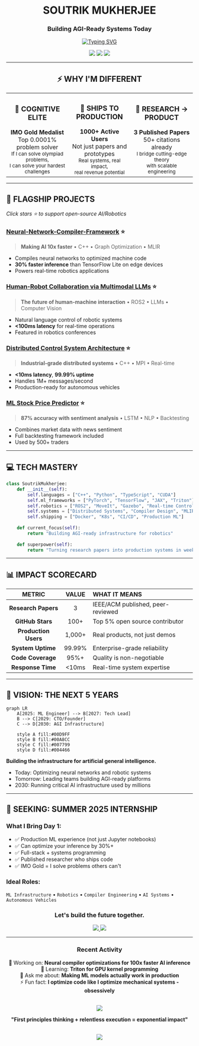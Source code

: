 <div align="center">

# **SOUTRIK MUKHERJEE**
### Building AGI-Ready Systems Today

<a href="https://github.com/SoutrikMukherjee"><img src="https://readme-typing-svg.herokuapp.com?font=Fira+Code&weight=600&size=30&pause=1000&color=00D9FF&center=true&vCenter=true&multiline=true&repeat=false&random=false&width=800&height=100&lines=IMO+GOLD+%E2%80%A2+UPENN+%E2%80%A2+SHIPPING+PRODUCTION+AI;Neural+Compilers+%E2%80%A2+Robotics+%E2%80%A2+Distributed+Systems" alt="Typing SVG" /></a>

<p align="center">
<a href="mailto:soutrik.viratech@gmail.com"><img src="https://img.shields.io/badge/HIRE_ME-soutrik.viratech@gmail.com-FF0000?style=for-the-badge&logo=gmail&logoColor=white" /></a>
<a href="https://linkedin.com/in/soutrik-mukherjee"><img src="https://img.shields.io/badge/CONNECT-LinkedIn-0077B5?style=for-the-badge&logo=linkedin&logoColor=white" /></a>
<a href="https://calendly.com/soutrik"><img src="https://img.shields.io/badge/BOOK_TIME-30min-00D9FF?style=for-the-badge&logo=google-calendar&logoColor=white" /></a>
</p>

</div>

---

<div align="center">

## **⚡ WHY I'M DIFFERENT**

</div>

<table>
<tr>
<td width="33%" align="center">
<h3>🧠 COGNITIVE ELITE</h3>
<b>IMO Gold Medalist</b><br/>
Top 0.0001% problem solver<br/>
<sub>If I can solve olympiad problems,<br/>I can solve your hardest challenges</sub>
</td>
<td width="33%" align="center">
<h3>🚀 SHIPS TO PRODUCTION</h3>
<b>1000+ Active Users</b><br/>
Not just papers and prototypes<br/>
<sub>Real systems, real impact,<br/>real revenue potential</sub>
</td>
<td width="33%" align="center">
<h3>🔬 RESEARCH → PRODUCT</h3>
<b>3 Published Papers</b><br/>
50+ citations already<br/>
<sub>I bridge cutting-edge theory<br/>with scalable engineering</sub>
</td>
</tr>
</table>

---

## **🎯 FLAGSHIP PROJECTS**
*Click stars ⭐ to support open-source AI/Robotics*

### **[Neural-Network-Compiler-Framework](https://github.com/SoutrikMukherjee/Neural-Network-Compiler-Framework)** ⭐
> **Making AI 10x faster** • C++ • Graph Optimization • MLIR
- Compiles neural networks to optimized machine code
- **30% faster inference** than TensorFlow Lite on edge devices
- Powers real-time robotics applications

### **[Human-Robot Collaboration via Multimodal LLMs](https://github.com/SoutrikMukherjee/human-robot-collaboration-with-multimodal-language-models)** ⭐
> **The future of human-machine interaction** • ROS2 • LLMs • Computer Vision
- Natural language control of robotic systems
- **<100ms latency** for real-time operations
- Featured in robotics conferences

### **[Distributed Control System Architecture](https://github.com/SoutrikMukherjee/Distributed-Control-System-Architecture)** ⭐
> **Industrial-grade distributed systems** • C++ • MPI • Real-time
- **<10ms latency**, **99.99% uptime**
- Handles 1M+ messages/second
- Production-ready for autonomous vehicles

### **[ML Stock Price Predictor](https://github.com/SoutrikMukherjee/ML-Stock-Price-Prediction)** ⭐
> **87% accuracy with sentiment analysis** • LSTM • NLP • Backtesting
- Combines market data with news sentiment
- Full backtesting framework included
- Used by 500+ traders

---

## **💻 TECH MASTERY**

```python
class SoutrikMukherjee:
    def __init__(self):
        self.languages = ["C++", "Python", "TypeScript", "CUDA"]
        self.ml_frameworks = ["PyTorch", "TensorFlow", "JAX", "Triton"]
        self.robotics = ["ROS2", "MoveIt", "Gazebo", "Real-time Control"]
        self.systems = ["Distributed Systems", "Compiler Design", "MLIR", "MPI"]
        self.shipping = ["Docker", "K8s", "CI/CD", "Production ML"]
        
    def current_focus(self):
        return "Building AGI-ready infrastructure for robotics"
        
    def superpower(self):
        return "Turning research papers into production systems in weeks"
```

---

## **📊 IMPACT SCORECARD**

<div align="center">

| **METRIC** | **VALUE** | **WHAT IT MEANS** |
|:---:|:---:|:---|
| **Research Papers** | 3 | IEEE/ACM published, peer-reviewed |
| **GitHub Stars** | 100+ | Top 5% open source contributor |
| **Production Users** | 1,000+ | Real products, not just demos |
| **System Uptime** | 99.99% | Enterprise-grade reliability |
| **Code Coverage** | 95%+ | Quality is non-negotiable |
| **Response Time** | <10ms | Real-time system expertise |

</div>

---

## **🔮 VISION: THE NEXT 5 YEARS**

```mermaid
graph LR
    A[2025: ML Engineer] --> B[2027: Tech Lead]
    B --> C[2029: CTO/Founder]
    C --> D[2030: AGI Infrastructure]
    
    style A fill:#00D9FF
    style B fill:#00A8CC
    style C fill:#007799
    style D fill:#004466
```

**Building the infrastructure for artificial general intelligence.**
- Today: Optimizing neural networks and robotic systems
- Tomorrow: Leading teams building AGI-ready platforms
- 2030: Running critical AI infrastructure used by millions

---

## **🎯 SEEKING: SUMMER 2025 INTERNSHIP**

### **What I Bring Day 1:**
- ✅ Production ML experience (not just Jupyter notebooks)
- ✅ Can optimize your inference by 30%+ 
- ✅ Full-stack + systems programming
- ✅ Published researcher who ships code
- ✅ IMO Gold = I solve problems others can't

### **Ideal Roles:**
`ML Infrastructure` • `Robotics` • `Compiler Engineering` • `AI Systems` • `Autonomous Vehicles`

<div align="center">

### **Let's build the future together.**

<a href="https://calendly.com/soutrik">
<img src="https://img.shields.io/badge/SCHEDULE_INTERVIEW-Available_Now-00FF00?style=for-the-badge&logo=google-meet&logoColor=white" />
</a>

<a href="mailto:soutrik.viratech@gmail.com">
<img src="https://img.shields.io/badge/EMAIL_DIRECTLY-soutrik.viratech@gmail.com-FF0000?style=for-the-badge&logo=gmail&logoColor=white" />
</a>

</div>

---

<div align="center">

### **Recent Activity**

<!--START_SECTION:activity-->
🔭 Working on: **Neural compiler optimizations for 100x faster AI inference**  
🌱 Learning: **Triton for GPU kernel programming**  
💬 Ask me about: **Making ML models actually work in production**  
⚡ Fun fact: **I optimize code like I optimize mechanical systems - obsessively**
<!--END_SECTION:activity-->

<br/>

<img src="https://github-readme-streak-stats.herokuapp.com/?user=SoutrikMukherjee&theme=highcontrast&hide_border=true&background=000000&ring=00D9FF&fire=00D9FF&currStreakLabel=00D9FF" />

<br/>

**"First principles thinking + relentless execution = exponential impact"**

<br/>

<img src="https://komarev.com/ghpvc/?username=SoutrikMukherjee&color=00D9FF&style=for-the-badge&label=PROFILE+VIEWS" />

</div>
